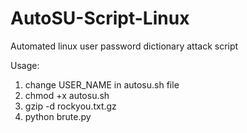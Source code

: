 # AutoSU-Script-Linux
Automated linux user password dictionary attack script

Usage:
1. change USER_NAME in autosu.sh file
2. chmod +x autosu.sh
3. gzip -d rockyou.txt.gz
4. python brute.py
